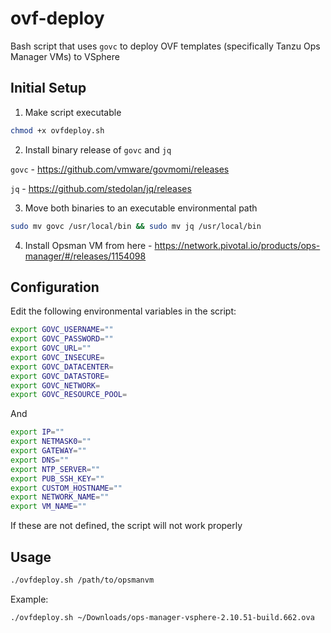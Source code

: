# ovf-deploy
Bash script that uses `govc` to deploy OVF templates (specifically Tanzu Ops Manager VMs) to VSphere

## Initial Setup
1. Make script executable
```bash
chmod +x ovfdeploy.sh
```

2. Install binary release of `govc` and `jq` 

`govc` - https://github.com/vmware/govmomi/releases

`jq` - https://github.com/stedolan/jq/releases

3. Move both binaries to an executable environmental path
```bash
sudo mv govc /usr/local/bin && sudo mv jq /usr/local/bin
```

4. Install Opsman VM from here - https://network.pivotal.io/products/ops-manager/#/releases/1154098



## Configuration
Edit the following environmental variables in the script: 

```bash
export GOVC_USERNAME=""
export GOVC_PASSWORD=""
export GOVC_URL=""
export GOVC_INSECURE=
export GOVC_DATACENTER=
export GOVC_DATASTORE=
export GOVC_NETWORK=
export GOVC_RESOURCE_POOL=
```

And 

```bash
export IP=""
export NETMASK0=""
export GATEWAY=""
export DNS=""
export NTP_SERVER=""
export PUB_SSH_KEY=""
export CUSTOM_HOSTNAME=""
export NETWORK_NAME=""
export VM_NAME=""
```

If these are not defined, the script will not work properly

## Usage
```bash
./ovfdeploy.sh /path/to/opsmanvm
```

Example: 
```bash
./ovfdeploy.sh ~/Downloads/ops-manager-vsphere-2.10.51-build.662.ova
```


